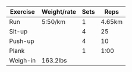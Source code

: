 Exercise|Weight/rate|Sets|Reps
-|-|-|-
Run|5:50/km|1|4.65km
Sit-up||4|25
Push-up||4|10
Plank||1|1:00
Weigh-in|163.2lbs||
